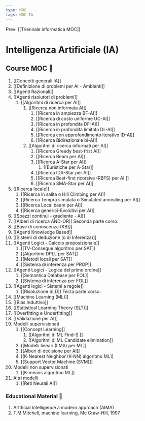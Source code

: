 ```yaml
---
type: MOC 
tags: MOC IA 
---
```


Prev: [[Triennale informatica MOC]]

# Intelligenza Artificiale (IA)

## Course MOC  📒
1. [[Concetti generali IA]]
2. [[Definizione di problemi per AI - Ambienti]]
3. [[Agenti Razionali]]
4. [[Agenti risolutori di problemi]]
	1. [[Algoritmi di ricerca per AI]]
		1. [[Ricerca non informata AI]]
			1. [[Ricerca in ampiezza BF-AI]]
			2. [[Ricerca di costo uniforme UC-AI]]
			3. [[Ricerca in profondita DF-AI]] 
			4. [[Ricerca in profondità limitata DL-AI]] 
			5. [[Ricerca con approfondimento iterativo ID-AI]] 
			7. [[Ricerca Bidirezionale bi-AI]]
		2. [[Algoritmi di ricerca informati per AI]]
			1. [[Ricerca Greedy best-frist AI]]
			2. [[Ricerca Beam per AI]]
			3. [[Ricerca A-Star per AI]]
				1. [[Euristiche per A-Star]]
			4. [[Ricerca IDA-Star per AI]]
			5. [[Ricerca Best-first ricorsive (RBFS) per AI ]]
			6. [[Ricerca SMA-Star per AI]]
5. [[Ricerca locale]]
	1. [[Ricerca in salita o HIll Climbing per AI]]
	2. [[Ricerca Tempra simulata o Simulated annealing per AI]]
	3. [[Ricerca Local beam per AI]]
	4. [[Ricerca generici-Evolutivi per AI]]
6. [[Spazzi continui - gradiente - AI]]
7. [[Alberi di ricerca AND-OR]]
Seconda parte corso:
1. [[Base di conoscenza (KB)]]
2. [[Agenti Knowledge Based]]
3. [[Sistemi di deduzione (o di Inferenza)]]
4. [[Agenti Logici - Calcolo proposizionale]]
	1. [[TV-Consegue algoritmo per SAT]]
	2. [[Algoritmo DPLL per SAT]]
	3. [[Metodi locali per SAT]]
	4. [[Sistema di inferenza per PROP]]
5. [[Agenti Logici - Logica del primo ordine]]
	1. [[Semantica Database per FOL]]
	2. [[Sistema di inferenza per FOL]]
6. [[Agenti logici - Sistemi a regole]]
	1. [[Risoluzione SLD]]
Terza parte corso:
1. [[Machine Learning (ML)]]
2. [[Bias Induttivo]]
3. [[Statistical Learning Theory (SLT)]]
4. [[Overfitting e Underfitting]]
5. [[Validazione per AI]]
6. Modelli supervisionati
	1. [[Concept Learning]]
		1. [[Algoritmi di ML Find-S ]]
		2. [[Algoritmi di ML Candidate elimination]]
	2. [[Modelli lineari (LMS) per ML]]
	3. [[Alberi di decisione per AI]]
	4. [[K-Nearest Neighbor (K-NN) algoritmo ML]]
	5. [[Support Vector Machine (SVM)]]
7. Modelli non supervisionati 
	1. [[K-means algoritmo ML]]
8. Altri modelli
	1. [[Reti Neurali AI]]


### Educational Material 🧱
1. Artificial Intelligence a modern approach (AIMA)
2. T.M.Mitchell, machine learning, Mc Graw-HIll, 1997